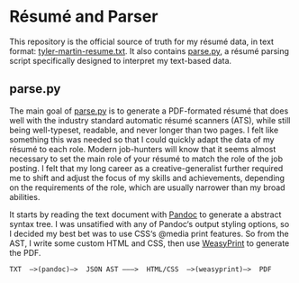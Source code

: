 # Résumé and Parser

This repository is the official source of truth for my résumé data, in text format: [tyler-martin-resume.txt]. It also contains [parse.py], a résumé parsing script specifically designed to interpret my text-based data.

## parse.py

The main goal of [parse.py] is to generate a PDF-formated résumé that does well with the industry standard automatic résumé scanners (ATS), while still being well-typeset, readable, and never longer than two pages. I felt like something this was needed so that I could quickly adapt the data of my résumé to each role. Modern job-hunters will know that it seems almost necessary to set the main role of your résumé to match the role of the job posting. I felt that my long career as a creative-generalist further required me to shift and adjust the focus of my skills and achievements, depending on the requirements of the role, which are usually narrower than my broad abilities.

It starts by reading the text document with [Pandoc](https://pandoc.org) to generate a abstract syntax tree. I was unsatified with any of Pandoc‘s output styling options, so I decided my best bet was to use CSS‘s @media print features. So from the AST, I write some custom HTML and CSS, then use [WeasyPrint](https://weasyprint.org) to generate the PDF.

`TXT  —>(pandoc)—>  JSON AST ———>  HTML/CSS  —>(weasyprint)—>  PDF`

[parse.py]: <parse.py>
[tyler-martin-resume.txt]: <tyler-martin-resume.txt>
